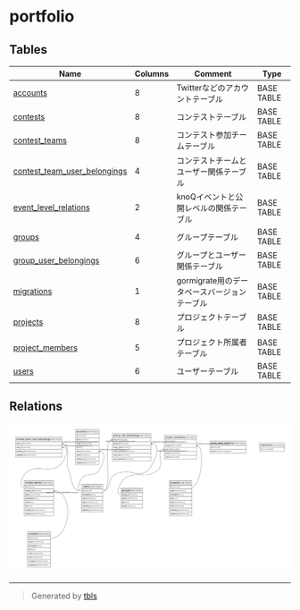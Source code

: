# portfolio

## Tables

| Name | Columns | Comment | Type |
| ---- | ------- | ------- | ---- |
| [accounts](accounts.md) | 8 | Twitterなどのアカウントテーブル | BASE TABLE |
| [contests](contests.md) | 8 | コンテストテーブル | BASE TABLE |
| [contest_teams](contest_teams.md) | 8 | コンテスト参加チームテーブル | BASE TABLE |
| [contest_team_user_belongings](contest_team_user_belongings.md) | 4 | コンテストチームとユーザー関係テーブル | BASE TABLE |
| [event_level_relations](event_level_relations.md) | 2 | knoQイベントと公開レベルの関係テーブル | BASE TABLE |
| [groups](groups.md) | 4 | グループテーブル | BASE TABLE |
| [group_user_belongings](group_user_belongings.md) | 6 | グループとユーザー関係テーブル | BASE TABLE |
| [migrations](migrations.md) | 1 | gormigrate用のデータベースバージョンテーブル | BASE TABLE |
| [projects](projects.md) | 8 | プロジェクトテーブル | BASE TABLE |
| [project_members](project_members.md) | 5 | プロジェクト所属者テーブル | BASE TABLE |
| [users](users.md) | 6 | ユーザーテーブル | BASE TABLE |

## Relations

![er](schema.svg)

---

> Generated by [tbls](https://github.com/k1LoW/tbls)
